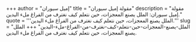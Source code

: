 +++
author = "إميل سيوران"
title = "مقولة إميل سيوران"
description = "مقولة إميل سيوران: الملل يصنع المعجزات، حين نتعلم كيف نغترف من الفراغ ملء اليدين."
quote = '''الملل يصنع المعجزات، حين نتعلم كيف نغترف من الفراغ ملء اليدين.''' 
slug = "الملل-يصنع-المعجزات-حين-نتعلم-كيف-نغترف-من-الفراغ-ملء-اليدين"
+++
الملل يصنع المعجزات، حين نتعلم كيف نغترف من الفراغ ملء اليدين.
